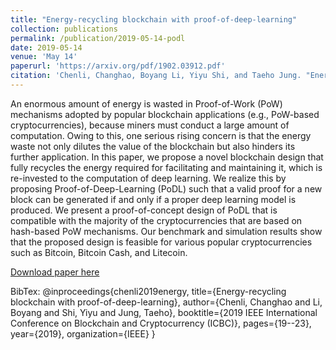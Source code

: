 ```yaml
---
title: "Energy-recycling blockchain with proof-of-deep-learning"
collection: publications
permalink: /publication/2019-05-14-podl
date: 2019-05-14
venue: 'May 14'
paperurl: 'https://arxiv.org/pdf/1902.03912.pdf'
citation: 'Chenli, Changhao, Boyang Li, Yiyu Shi, and Taeho Jung. "Energy-recycling blockchain with proof-of-deep-learning." In 2019 IEEE International Conference on Blockchain and Cryptocurrency (ICBC), pp. 19-23. IEEE, 2019.'
---
```

An enormous amount of energy is wasted in Proof-of-Work (PoW) mechanisms adopted by popular blockchain applications (e.g., PoW-based cryptocurrencies), because miners must conduct a large amount of computation. Owing to this, one serious rising concern is that the energy waste not only dilutes the value of the blockchain but also hinders its further application. In this paper, we propose a novel blockchain design that fully recycles the energy required for facilitating and maintaining it, which is re-invested to the computation of deep learning. We realize this by proposing Proof-of-Deep-Learning (PoDL) such that a valid proof for a new block can be generated if and only if a proper deep learning model is produced. We present a proof-of-concept design of PoDL that is compatible with the majority of the cryptocurrencies that are based on hash-based PoW mechanisms. Our benchmark and simulation results show that the proposed design is feasible for various popular cryptocurrencies such as Bitcoin, Bitcoin Cash, and Litecoin.

[Download paper here](https://arxiv.org/pdf/1902.03912.pdf)

BibTex: 
@inproceedings{chenli2019energy,
  title={Energy-recycling blockchain with proof-of-deep-learning},
  author={Chenli, Changhao and Li, Boyang and Shi, Yiyu and Jung, Taeho},
  booktitle={2019 IEEE International Conference on Blockchain and Cryptocurrency (ICBC)},
  pages={19--23},
  year={2019},
  organization={IEEE}
}
